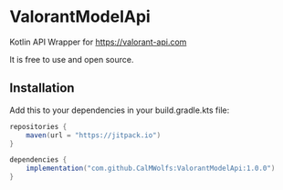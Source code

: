 # ValorantModelApi

Kotlin API Wrapper for https://valorant-api.com


It is free to use and open source.

## Installation

Add this to your dependencies in your build.gradle.kts file:

```gradle
repositories {
    maven(url = "https://jitpack.io")
}

dependencies {
    implementation("com.github.CalMWolfs:ValorantModelApi:1.0.0")
}

